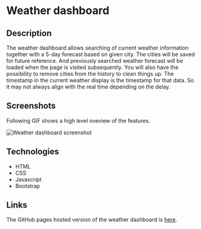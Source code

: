 # Weather dashboard

## Description

The weather dashboard allows searching of current weather information together with a 5-day forecast based on given city. The cities will be saved for future reference. And previously searched weather forecast will be loaded when the page is visited subsequently. You will also have the possibility to remove cities from the history to clean things up. The timestamp in the current weather display is the timestamp for that data. So it may not always align with the real time depending on the delay.

## Screenshots
Following GIF shows a high level oveview of the features.

![Weather dashboard screenshot](./images/Weather.gif)

## Technologies
- HTML
- CSS
- Javascript
- Bootstrap

## Links
The GitHub pages hosted version of the weather dashboard is [here](https://frye.github.io/weather-dashboard/).
